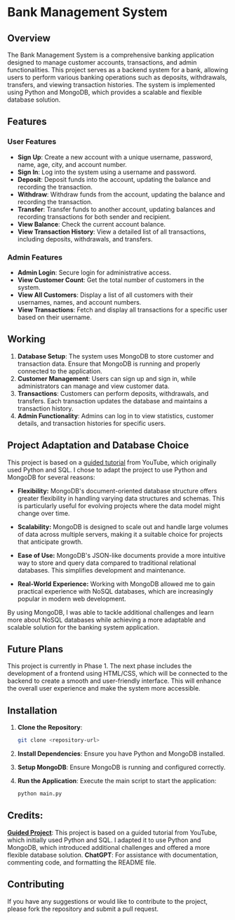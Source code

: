 # Bank Management System

## Overview

The Bank Management System is a comprehensive banking application designed to manage customer accounts, transactions, and admin functionalities. This project serves as a backend system for a bank, allowing users to perform various banking operations such as deposits, withdrawals, transfers, and viewing transaction histories. The system is implemented using Python and MongoDB, which provides a scalable and flexible database solution.

## Features

### User Features
- **Sign Up**: Create a new account with a unique username, password, name, age, city, and account number.
- **Sign In**: Log into the system using a username and password.
- **Deposit**: Deposit funds into the account, updating the balance and recording the transaction.
- **Withdraw**: Withdraw funds from the account, updating the balance and recording the transaction.
- **Transfer**: Transfer funds to another account, updating balances and recording transactions for both sender and recipient.
- **View Balance**: Check the current account balance.
- **View Transaction History**: View a detailed list of all transactions, including deposits, withdrawals, and transfers.

### Admin Features
- **Admin Login**: Secure login for administrative access.
- **View Customer Count**: Get the total number of customers in the system.
- **View All Customers**: Display a list of all customers with their usernames, names, and account numbers.
- **View Transactions**: Fetch and display all transactions for a specific user based on their username.

## Working

1. **Database Setup**: The system uses MongoDB to store customer and transaction data. Ensure that MongoDB is running and properly connected to the application.
2. **Customer Management**: Users can sign up and sign in, while administrators can manage and view customer data.
3. **Transactions**: Customers can perform deposits, withdrawals, and transfers. Each transaction updates the database and maintains a transaction history.
4. **Admin Functionality**: Admins can log in to view statistics, customer details, and transaction histories for specific users.

## Project Adaptation and Database Choice

This project is based on a [guided tutorial](https://www.youtube.com/watch?v=KDIt2YO6euw) from YouTube, which originally used Python and SQL. I chose to adapt the project to use Python and MongoDB for several reasons:

- **Flexibility:** MongoDB's document-oriented database structure offers greater flexibility in handling varying data structures and schemas. This is particularly useful for evolving projects where the data model might change over time.

- **Scalability:** MongoDB is designed to scale out and handle large volumes of data across multiple servers, making it a suitable choice for projects that anticipate growth.

- **Ease of Use:** MongoDB's JSON-like documents provide a more intuitive way to store and query data compared to traditional relational databases. This simplifies development and maintenance.

- **Real-World Experience:** Working with MongoDB allowed me to gain practical experience with NoSQL databases, which are increasingly popular in modern web development.

By using MongoDB, I was able to tackle additional challenges and learn more about NoSQL databases while achieving a more adaptable and scalable solution for the banking system application.

## Future Plans

This project is currently in Phase 1. The next phase includes the development of a frontend using HTML/CSS, which will be connected to the backend to create a smooth and user-friendly interface. This will enhance the overall user experience and make the system more accessible.

## Installation

1. **Clone the Repository**:
   ```bash
   git clone <repository-url>
   ```

2. **Install Dependencies**:
   Ensure you have Python and MongoDB installed.

3. **Setup MongoDB**:
   Ensure MongoDB is running and configured correctly.

4. **Run the Application**:
   Execute the main script to start the application:
   ```bash
   python main.py
   ```
   
## Credits:

**[Guided Project]((https://www.youtube.com/watch?v=KDIt2YO6euw))**: This project is based on a guided tutorial from YouTube, which initially used Python and SQL. I adapted it to use Python and MongoDB, which introduced additional challenges and offered a more flexible database solution.
**ChatGPT**: For assistance with documentation, commenting code, and formatting the README file.

## Contributing

If you have any suggestions or would like to contribute to the project, please fork the repository and submit a pull request.
